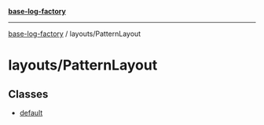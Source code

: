 [**base-log-factory**](../../index.md)

***

[base-log-factory](../../index.md) / layouts/PatternLayout

# layouts/PatternLayout

## Classes

- [default](classes/default.md)
